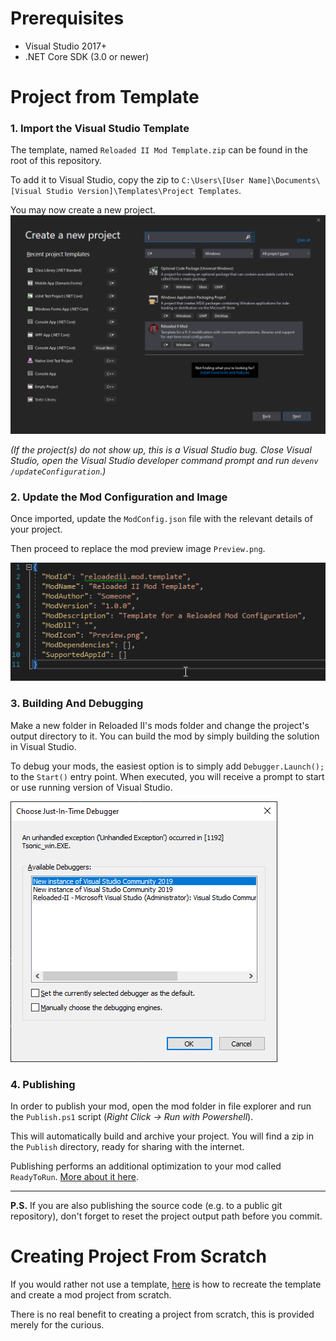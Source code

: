 # Prerequisites

- Visual Studio 2017+
- .NET Core SDK (3.0 or newer)

# Project from Template

### 1. Import the Visual Studio Template
The template, named `Reloaded II Mod Template.zip` can be found in the root of this repository.

To add it to Visual Studio, copy the zip to `C:\Users\[User Name]\Documents\[Visual Studio Version]\Templates\Project Templates`. 

You may now create a new project.
![New Project](./Images/NewProject.png)

*(If the project(s) do not show up, this is a Visual Studio bug. Close Visual Studio, open the Visual Studio developer command prompt and run `devenv /updateConfiguration`.)*

### 2. Update the Mod Configuration and Image

Once imported, update the `ModConfig.json` file with the relevant details of your project. 

Then proceed to replace the mod preview image `Preview.png`.

![Config](./Images/JsonFile.png)


### 3. Building And Debugging

Make a new folder in Reloaded II's mods folder and change the project's output directory to it. You can build the mod by simply building the solution in Visual Studio.  

To debug your mods, the easiest option is to simply add `Debugger.Launch();` to the `Start()` entry point. When executed, you will receive a prompt to start or use running version of Visual Studio.

![Debugger Launch](./Images/DebuggerLaunch.png)



### 4. Publishing

In order to publish your mod, open the mod folder in file explorer and run the `Publish.ps1` script (*Right Click -> Run with Powershell*). 

This will automatically build and archive your project. You will find a zip in the `Publish` directory, ready for sharing with the internet. 

Publishing performs an additional optimization to your mod called `ReadyToRun`. [More about it here](./ReadyToRun.md).

----

**P.S.** If you are also publishing the source code (e.g. to a public git repository), don't forget to reset the project output path before you commit.

# Creating Project From Scratch 

If you would rather not use a template, [here](./ProjectFromScratch.md) is how to recreate the template and create a mod project from scratch.

There is no real benefit to creating a project from scratch, this is provided merely for the curious.
